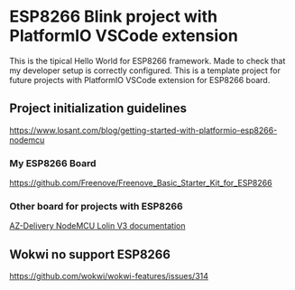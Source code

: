 # ESP8266 Blink project with PlatformIO VSCode extension

This is the tipical Hello World for ESP8266 framework.
Made to check that my developer setup is correctly configured.
This is a template project for future projects with PlatformIO VSCode extension for ESP8266 board.

## Project initialization guidelines

<https://www.losant.com/blog/getting-started-with-platformio-esp8266-nodemcu>

### My ESP8266 Board

<https://github.com/Freenove/Freenove_Basic_Starter_Kit_for_ESP8266>

### Other board for projects with ESP8266

[AZ-Delivery NodeMCU Lolin V3 documentation](./NodeMCU%20Lua%20V3%20Lolin_Englisch.pdf)

## Wokwi no support ESP8266

<https://github.com/wokwi/wokwi-features/issues/314>